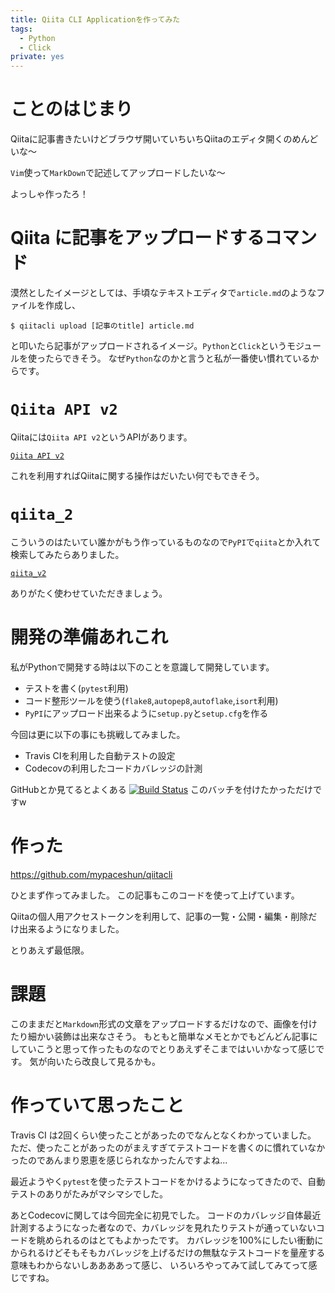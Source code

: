```yaml
---
title: Qiita CLI Applicationを作ってみた
tags:
  - Python
  - Click
private: yes
---
```

# ことのはじまり

Qiitaに記事書きたいけどブラウザ開いていちいちQiitaのエディタ開くのめんどいな〜

`Vim`使って`MarkDown`で記述してアップロードしたいな〜

よっしゃ作ったろ！

# Qiita に記事をアップロードするコマンド

漠然としたイメージとしては、手頃なテキストエディタで`article.md`のようなファイルを作成し、

``` console
$ qiitacli upload [記事のtitle] article.md
```

と叩いたら記事がアップロードされるイメージ。`Python`と`Click`というモジュールを使ったらできそう。
なぜ`Python`なのかと言うと私が一番使い慣れているからです。

# `Qiita API v2`

Qiitaには`Qiita API v2`というAPIがあります。

[`Qiita API v2`](https://qiita.com/api/v2/docs)

これを利用すればQiitaに関する操作はだいたい何でもできそう。

# `qiita_2`

こういうのはたいてい誰かがもう作っているものなので`PyPI`で`qiita`とか入れて検索してみたらありました。

[`qiita_v2`](https://github.com/petitviolet/qiita_py)

ありがたく使わせていただきましょう。

# 開発の準備あれこれ

私がPythonで開発する時は以下のことを意識して開発しています。

* テストを書く(`pytest`利用)
* コード整形ツールを使う(`flake8`,`autopep8`,`autoflake`,`isort`利用)
* `PyPI`にアップロード出来るように`setup.py`と`setup.cfg`を作る

今回は更に以下の事にも挑戦してみました。

* Travis CIを利用した自動テストの設定
* Codecovの利用したコードカバレッジの計測

GitHubとか見てるとよくある
[![Build Status](https://travis-ci.org/mypaceshun/qiitacli.svg?branch=master)](https://travis-ci.org/mypaceshun/qiitacli)
このバッチを付けたかっただけですw

# 作った

https://github.com/mypaceshun/qiitacli

ひとまず作ってみました。
この記事もこのコードを使って上げています。

Qiitaの個人用アクセストークンを利用して、記事の一覧・公開・編集・削除だけ出来るようになりました。

とりあえず最低限。

# 課題

このままだと`Markdown`形式の文章をアップロードするだけなので、画像を付けたり細かい装飾は出来なさそう。
もともと簡単なメモとかでもどんどん記事にしていこうと思って作ったものなのでとりあえずそこまではいいかなって感じです。
気が向いたら改良して見るかも。

# 作っていて思ったこと

Travis CI は2回くらい使ったことがあったのでなんとなくわかっていました。
ただ、使ったことがあったのがまえすぎてテストコードを書くのに慣れていなかったのであんまり恩恵を感じられなかったんですよね...

最近ようやく`pytest`を使ったテストコードをかけるようになってきたので、自動テストのありがたみがマシマシでした。

あとCodecovに関しては今回完全に初見でした。
コードのカバレッジ自体最近計測するようになった者なので、カバレッジを見れたりテストが通っていないコードを眺められるのはとてもよかったです。
カバレッジを100%にしたい衝動にかられるけどそもそもカバレッジを上げるだけの無駄なテストコードを量産する意味もわからないしああああって感じ、
いろいろやってみて試してみてって感じですね。
